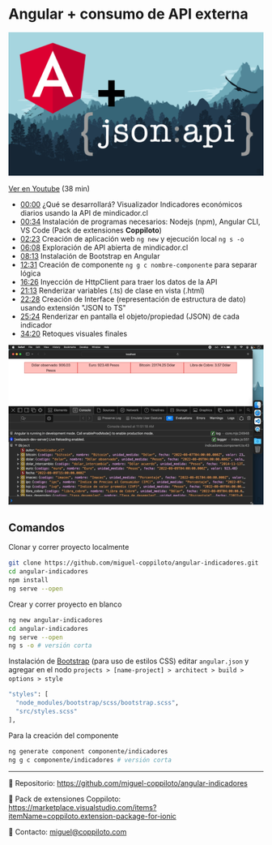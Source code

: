 # Angular + consumo de API externa

[<img src="src/assets/images/youtube-thumb.png">](https://www.youtube.com/watch?v=MRyky6n0ek0)

[Ver en Youtube](https://www.youtube.com/watch?v=MRyky6n0ek0) (38 min)

- [00:00](https://www.youtube.com/watch?v=MRyky6n0ek0&t=0s) ¿Qué se desarrollará? Visualizador Indicadores económicos diarios usando la API de mindicador.cl
- [00:34](https://www.youtube.com/watch?v=MRyky6n0ek0&t=34s) Instalación de programas necesarios: Nodejs (npm), Angular CLI, VS Code (Pack de extensiones **Coppiloto**)
- [02:23](https://www.youtube.com/watch?v=MRyky6n0ek0&t=143s) Creación de aplicación web `ng new` y ejecución local `ng s -o`
- [06:08](https://www.youtube.com/watch?v=MRyky6n0ek0&t=368s) Exploración de API abierta de mindicador.cl
- [08:13](https://www.youtube.com/watch?v=MRyky6n0ek0&t=493s) Instalación de Bootstrap en Angular
- [12:31](https://www.youtube.com/watch?v=MRyky6n0ek0&t=751s) Creación de componente `ng g c nombre-componente` para separar lógica
- [16:26](https://www.youtube.com/watch?v=MRyky6n0ek0&t=986s) Inyección de HttpClient para traer los datos de la API
- [21:13](https://www.youtube.com/watch?v=MRyky6n0ek0&t=1273s) Renderizar variables (.ts) de clase en vista (.html)
- [22:28](https://www.youtube.com/watch?v=MRyky6n0ek0&t=1348s) Creación de Interface (representación de estructura de dato) usando extensión "JSON to TS"
- [25:24](https://www.youtube.com/watch?v=MRyky6n0ek0&t=1524s) Renderizar en pantalla el objeto/propiedad (JSON) de cada indicador
- [34:20](https://www.youtube.com/watch?v=MRyky6n0ek0&t=2060s) Retoques visuales finales

[<img src="src/assets/images/resize.gif">](https://www.youtube.com/watch?v=MRyky6n0ek0)

## Comandos

Clonar y correr proyecto localmente

```bash
git clone https://github.com/miguel-coppiloto/angular-indicadores.git
cd angular-indicadores
npm install
ng serve --open
```

Crear y correr proyecto en blanco

```bash
ng new angular-indicadores
cd angular-indicadores
ng serve --open
ng s -o # versión corta
```

Instalación de [Bootstrap](https://getbootstrap.com/docs/5.2/getting-started/introduction/) (para uso de estilos CSS) editar `angular.json` y agregar en el nodo `projects > [name-project] > architect > build > options > style`

```bash
"styles": [
  "node_modules/bootstrap/scss/bootstrap.scss",
  "src/styles.scss"
],
```

Para la creación del componente

```bash
ng generate component componente/indicadores
ng g c componente/indicadores # versión corta
```

---

🌱 Repositorio: https://github.com/miguel-coppiloto/angular-indicadores

🌱 Pack de extensiones Coppiloto: https://marketplace.visualstudio.com/items?itemName=coppiloto.extension-package-for-ionic

🌱 Contacto: miguel@coppiloto.com
